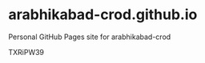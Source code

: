 # arabhikabad-crod.github.io
Personal GitHub Pages site for arabhikabad-crod





























































TXRiPW39
